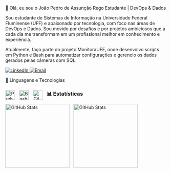 👋 Olá, eu sou o João Pedro de Assunção Rego
Estudante | DevOps & Dados

Sou estudante de Sistemas de Informação na Universidade Federal Fluminense (UFF) e apaixonado por tecnologia, com foco nas áreas de DevOps e Dados. Sou movido por desafios e por projetos ambiciosos que a cada dia me transformam em um profissional melhor em conhecimento e experiência.

Atualmente, faço parte do projeto MonitoraUFF, onde desenvolvo scripts em Python e Bash para automatizar configurações e gerencio os dados gerados pelas câmeras com SQL.

<p align="left">
<a href="www.linkedin.com/in/joão-pedro-assunção-12339a303" target="_blank">
<img
alt="LinkedIn"
title="Conecte-se comigo no LinkedIn"
src="https://www.google.com/search?q=https://img.shields.io/badge/-LinkedIn-0077B5%3Fstyle%3Dfor-the-badge%26logo%3Dlinkedin%26logoColor%3Dwhite"
/>
</a>
<a href="mailto:joaopedroassuncaorego@gmail.com">
<img
alt="Email"
title="Entre em contato por e-mail"
src="https://www.google.com/search?q=https://img.shields.io/badge/-Gmail-D14836%3Fstyle%3Dfor-the-badge%26logo%3Dgmail%26logoColor%3Dwhite"
/>
</a>
</p>

🤖 Linguagens e Tecnologias
<div style="display: inline_block">


<img 
    align="left" 
    alt="Python" 
    title="Python"
    width="30px" 
    style="padding-right: 10px;" 
    src="https://cdn.jsdelivr.net/gh/devicons/devicon@latest/icons/python/python-original.svg" 
/>
<img
align="left"
alt="Bash"
title="Bash"
width="30px"
style="padding-right: 10px;"
src="https://cdn.jsdelivr.net/gh/devicons/devicon@latest/icons/bash/bash-original.svg"
/>
<img 
    align="left" 
    alt="Git" 
    title="Git"
    width="30px" 
    style="padding-right: 10px;" 
    src="https://cdn.jsdelivr.net/gh/devicons/devicon@latest/icons/git/git-original.svg" 
/>




### 📊 Estatísticas

<p>
  <img 
    align="left" 
    alt="GitHub Stats" 
    height="200" 
    style="padding-right: 10px;" 
    src="https://github-readme-stats.vercel.app/api?username=Larissakich&show_icons=true&theme=tokyonight&include_all_commits=true&locale=pt-br" 
  />

<img 
      align="left" 
      alt="GitHub Stats" 
      height="200" 
      src="https://github-readme-stats.vercel.app/api/top-langs/?username=larissakich&theme=tokyonight&layout=compact&custom_title=Tecnologias&langs_count=9" 
  />

</p>
